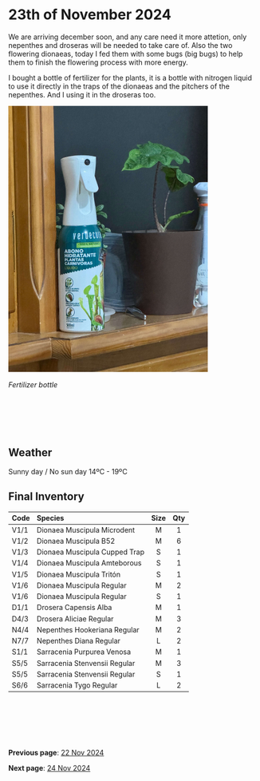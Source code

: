 # 23th of November 2024

We are arriving december soon, and any care need it more attetion, only nepenthes and droseras will be needed to take care of. Also the two flowering dionaeas, today I fed them with some bugs (big bugs) to help them to finish the flowering process with more energy.

I bought a bottle of fertilizer for the plants, it is a bottle with nitrogen liquid to use it directly in the traps of the dionaeas and the pitchers of the nepenthes. And I using it in the droseras too.

<img src="../../docs/resource/img/20241123/23112024_1.jpeg" alt="Fertilizer bottle" width="400">

*Fertilizer bottle*
<br><br><br><br>
<br><br>



## Weather

Sunny day / No sun day 14ºC - 19ºC


## Final Inventory

| Code  |  Species                           | Size  |  Qty  |
| :---- | :--------------------------------- | :--: | :---: |
| V1/1  |  Dionaea Muscipula Microdent       | M    |   1   |
| V1/2  |  Dionaea Muscipula B52             | M    |   6   |
| V1/3  |  Dionaea Muscipula Cupped Trap     | S    |   1   |
| V1/4  |  Dionaea Muscipula Amteborous      | S    |   1   |
| V1/5  |  Dionaea Muscipula Tritón          | S    |   1   |
| V1/6  |  Dionaea Muscipula Regular         | M    |   2   |
| V1/6  |  Dionaea Muscipula Regular         | S    |   1   |
| D1/1  |  Drosera Capensis Alba             | M    |   1   |
| D4/3  |  Drosera Aliciae Regular           | M    |   3   |
| N4/4  |  Nepenthes Hookeriana Regular      | M    |   2   |
| N7/7  |  Nepenthes Diana Regular           | L    |   2   |
| S1/1  |  Sarracenia Purpurea Venosa        | M    |   1   |
| S5/5  |  Sarracenia Stenvensii Regular     | M    |   3   |
| S5/5  |  Sarracenia Stenvensii Regular     | S    |   1   |
| S6/6  |  Sarracenia Tygo Regular           | L    |   2   |

<br>
<br>
<br>
<br>
<br>

**Previous page**: <a href="./22_nov_2024">22 Nov 2024</a>

**Next page**: <a href="./24_nov_2024">24 Nov 2024</a>
<br>
<br>
<br>
<br>
<br>
<br>